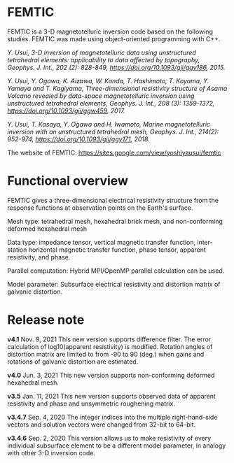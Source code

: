 # FEMTIC
FEMTIC is a 3-D magnetotelluric inversion code based on the following studies. 
FEMTIC was made using object-oriented programming with C++.

*Y. Usui, 3-D inversion of magnetotelluric data using unstructured tetrahedral elements: applicability to data affected by topography, Geophys. J. Int., 202 (2): 828-849, https://doi.org/10.1093/gji/ggv186, 2015.*

*Y. Usui, Y. Ogawa, K. Aizawa, W. Kanda, T. Hashimoto, T. Koyama, Y. Yamaya and T. Kagiyama, Three-dimensional resistivity structure of Asama Volcano revealed by data-space magnetotelluric inversion using unstructured tetrahedral elements, Geophys. J. Int., 208 (3): 1359-1372, https://doi.org/10.1093/gji/ggw459, 2017.*

*Y. Usui, T. Kasaya, Y. Ogawa and H. Iwamoto, Marine magnetotelluric inversion with an unstructured tetrahedral mesh, Geophys. J. Int., 214(2): 952-974, https://doi.org/10.1093/gji/ggy171, 2018.*

The website of FEMTIC:
https://sites.google.com/view/yoshiyausui/femtic

# Functional overview
FEMTIC gives a three-dimensional electrical resistivity structure from the response functions at observation points on the Earth's surface.

Mesh type: tetrahedral mesh, hexahedral brick mesh, and non-conforming deformed hexahedral mesh

Data type: impedance tensor, vertical magnetic transfer function, inter-station horizontal magnetic transfer function, phase tensor, apparent resistivity, and phase.

Parallel computation: Hybrid MPI/OpenMP parallel calculation can be used.

Model parameter: Subsurface electrical resistivity and distortion matrix of galvanic distortion.

# Release note
**v4.1** Nov. 9, 2021 This new version supports difference filter. The error calculation of log10(apparent resistivity) is modified. Rotation angles of distortion matrix are limited to from -90 to 90 (deg.) when gains and rotations of galvanic distortion are estimated.

**v4.0** Jun. 3, 2021 This new version supports non-conforming deformed hexahedral mesh.

**v3.5** Jan. 11, 2021 This new version supports observed data of apparent resistivity and phase and unsymmetric roughening matrix.

**v3.4.7** Sep. 4, 2020 The integer indices into the multiple right-hand-side vectors and solution vectors were changed from 32-bit to 64-bit.

**v3.4.6** Sep. 2, 2020 This version allows us to make resistivity of every individual subsurface element to be a different model parameter, in analogy with other 3-D inversion code.

